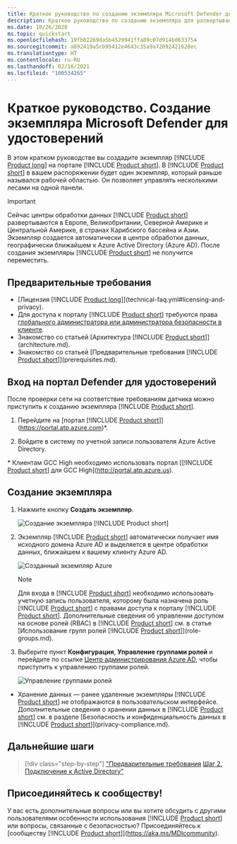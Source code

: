 ```yaml
---
title: Краткое руководство по созданию экземпляра Microsoft Defender для удостоверений
description: Краткое руководство по созданию экземпляра для развертывания Microsoft Defender для удостоверений, что является первым шагом установки Defender для удостоверений.
ms.date: 10/26/2020
ms.topic: quickstart
ms.openlocfilehash: 19fb02269da5b4529941ffa89c07d914b0633754
ms.sourcegitcommit: a892419a5cb95412e4643c35a9a72092421628ec
ms.translationtype: HT
ms.contentlocale: ru-RU
ms.lasthandoff: 02/16/2021
ms.locfileid: "100534265"
---
```

# <a name="quickstart-create-your-microsoft-defender-for-identity-instance"></a>Краткое руководство. Создание экземпляра Microsoft Defender для удостоверений

В этом кратком руководстве вы создадите экземпляр [!INCLUDE [Product long](includes/product-long.md)] на портале [!INCLUDE [Product short](includes/product-short.md)]. В [!INCLUDE [Product short](includes/product-short.md)] в вашем распоряжении будет один экземпляр, который раньше назывался рабочей областью. Он позволяет управлять несколькими лесами на одной панели.

> [!IMPORTANT]
> Сейчас центры обработки данных [!INCLUDE [Product short](includes/product-short.md)] развертываются в Европе, Великобритании, Северной Америке и Центральной Америке, в странах Карибского бассейна и Азии. Экземпляр создается автоматически в центре обработки данных, географически ближайшем к Azure Active Directory (Azure AD). После создания экземпляры [!INCLUDE [Product short](includes/product-short.md)] не получится переместить.

## <a name="prerequisites"></a>Предварительные требования

- [Лицензия [!INCLUDE [Product long](includes/product-long.md)]](technical-faq.yml#licensing-and-privacy).
- Для доступа к порталу [!INCLUDE [Product short](includes/product-short.md)] требуются права [глобального администратора или администратора безопасности в клиенте](/azure/active-directory/users-groups-roles/directory-assign-admin-roles#available-roles).
- Знакомство со статьей [Архитектура [!INCLUDE [Product short](includes/product-short.md)]](architecture.md).
- Знакомство со статьей [Предварительные требования [!INCLUDE [Product short](includes/product-short.md)]](prerequisites.md).

## <a name="sign-in-to-the-defender-for-identity-portal"></a>Вход на портал Defender для удостоверений

После проверки сети на соответствие требованиям датчика можно приступить к созданию экземпляра [!INCLUDE [Product short](includes/product-short.md)].

1. Перейдите на [портал [!INCLUDE [Product short](includes/product-short.md)]](https://portal.atp.azure.com)*.

1. Войдите в систему по учетной записи пользователя Azure Active Directory.

\* Клиентам GCC High необходимо использовать портал [[!INCLUDE [Product short](includes/product-short.md)] для GCC High](http://portal.atp.azure.us).

## <a name="create-your-instance"></a>Создание экземпляра

1. Нажмите кнопку **Создать экземпляр**.

    ![Создание экземпляра [!INCLUDE [Product short](includes/product-short.md)]](media/create-instance.png)

1. Экземпляр [!INCLUDE [Product short](includes/product-short.md)] автоматически получает имя исходного домена Azure AD и выделяется в центре обработки данных, ближайшем к вашему клиенту Azure AD.

    ![Созданный экземпляр Azure](media/instance-created.png)

    > [!NOTE]
    > Для входа в [!INCLUDE [Product short](includes/product-short.md)] необходимо использовать учетную запись пользователя, которому была назначена роль [!INCLUDE [Product short](includes/product-short.md)] с правами доступа к порталу [!INCLUDE [Product short](includes/product-short.md)]. Дополнительные сведения об управлении доступом на основе ролей (RBAC) в [!INCLUDE [Product short](includes/product-short.md)] см. в статье [Использование групп ролей [!INCLUDE [Product short](includes/product-short.md)]](role-groups.md).

1. Выберите пункт **Конфигурация**, **Управление группами ролей** и перейдите по ссылке [Центр администрирования Azure AD](/azure/active-directory/active-directory-assign-admin-roles-azure-portal), чтобы приступить к управлению группами ролей.

    ![Управление группами ролей](media/creation-manage-role-groups.png)

- Хранение данных — ранее удаленные экземпляры [!INCLUDE [Product short](includes/product-short.md)] не отображаются в пользовательском интерфейсе. Дополнительные сведения о хранении данных в [!INCLUDE [Product short](includes/product-short.md)] см. в разделе [Безопасность и конфиденциальность данных в [!INCLUDE [Product short](includes/product-short.md)]](privacy-compliance.md).

## <a name="next-steps"></a>Дальнейшие шаги

> [!div class="step-by-step"]
> ["Предварительные требования](prerequisites.md)
> [Шаг 2. Подключение к Active Directory"](install-step2.md)

## <a name="join-the-community"></a>Присоединяйтесь к сообществу!

У вас есть дополнительные вопросы или вы хотите обсудить с другими пользователями особенности использования [!INCLUDE [Product short](includes/product-short.md)] или вопросы, связанные с безопасностью? Присоединяйтесь к [сообществу [!INCLUDE [Product short](includes/product-short.md)]](https://aka.ms/MDIcommunity).
